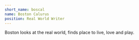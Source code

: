 ```yaml
---
short_name: boscal
name: Boston Calurus
position: Real World Writer
---
```

Boston looks at the real world, finds place to live, love and play.